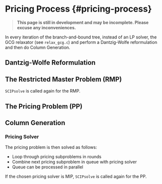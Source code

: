 # Pricing Process {#pricing-process}
> **This page is still in development and may be incomplete. Please excuse any inconveniences.**

In every iteration of the branch-and-bound tree, instead of an LP solver, the GCG relaxator
(see `relax_gcg.c`) and perform a Dantzig-Wolfe reformulation and then do Column Generation.

## Dantzig-Wolfe Reformulation

## The Restricted Master Problem (RMP)
`SCIPsolve` is called again for the RMP.

## The Pricing Problem (PP)

## Column Generation

### Pricing Solver
The pricing problem is then solved as follows:
- Loop through pricing subproblems in rounds
- Combine next pricing subproblem in queue with pricing solver
- Queue can be processed in parallel

If the chosen pricing solver is MIP, `SCIPsolve` is called again for the PP.
